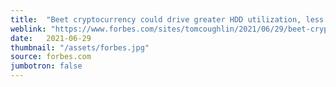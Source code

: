```yaml
---
title:  "Beet cryptocurrency could drive greater HDD utilization, less waste "
weblink: "https://www.forbes.com/sites/tomcoughlin/2021/06/29/beet-cryptocurrency-could-drive-greater-hdd-utilization-less-waste/"
date:   2021-06-29
thumbnail: "/assets/forbes.jpg"
source: forbes.com
jumbotron: false
---
```

